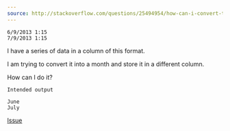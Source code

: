 ```yaml
---
source: http://stackoverflow.com/questions/25494954/how-can-i-convert-this-to-month
---
```


    6/9/2013 1:15
    7/9/2013 1:15

I have a series of data in a column of this format.

I am trying to convert it into a month and store it in a different column.

How can I do it?

    Intended output
    
    June
    July

[Issue](https://github.com/noamross/zero-dependency-problems/issues/17)
